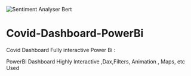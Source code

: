 ![Sentiment Analyser Bert](https://user-images.githubusercontent.com/61107453/132051991-78f9cb77-038d-4855-88e5-8ea8eda290c8.gif)
# Covid-Dashboard-PowerBi
Covid Dashboard Fully interactive Power Bi :

PowerBi Dashboard Highly Interactive ,Dax,Filters, Animation , Maps, etc Used

